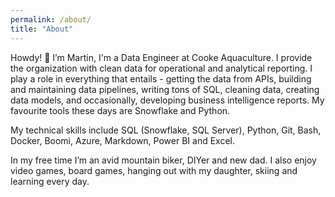 ```yaml
---
permalink: /about/
title: "About"
---
```


Howdy! :cowboy_hat_face: I’m Martin, I'm a Data Engineer at Cooke Aquaculture. 
I provide the organization with clean data for operational 
and analytical reporting. I play a role in everything that entails - 
getting the data from APIs, building and maintaining data pipelines, 
writing tons of SQL, cleaning data, creating data models, and occasionally, 
developing business intelligence reports. My favourite tools these days 
are Snowflake and Python.

My technical skills include SQL (Snowflake, SQL Server), Python, Git, Bash, 
Docker, Boomi, Azure, Markdown, Power BI and Excel.

In my free time I’m an avid mountain biker, DIYer and new dad. 
I also enjoy video games, board games, hanging out with my daughter, 
skiing and learning every day.
